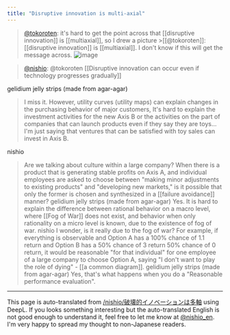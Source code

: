 ```yaml
---
title: "Disruptive innovation is multi-axial"
---
```


> [@tokoroten](https://twitter.com/tokoroten/status/1574677312007970816): it's hard to get the point across that [[disruptive innovation]] is [[multiaxial]], so I drew a picture >[[@tokoroten]]: [[disruptive innovation]] is [[multiaxial]].
> I don't know if this will get the message across.
> ![image](https://pbs.twimg.com/media/Fdpgp4BaAAI4EDi.png)

> [@nishio](https://twitter.com/nishio/status/1574677962460631040): @tokoroten [[Disruptive innovation can occur even if technology progresses gradually]]

gelidium jelly strips (made from agar-agar)
> I miss it.
> However, utility curves (utility maps) can explain changes in the purchasing behavior of major customers,
> It's hard to explain the investment activities for the new Axis B or the activities on the part of companies that can launch products even if they say they are toys...
> I'm just saying that ventures that can be satisfied with toy sales can invest in Axis B.

nishio
> Are we talking about culture within a large company? When there is a product that is generating stable profits on Axis A, and individual employees are asked to choose between "making minor adjustments to existing products" and "developing new markets," is it possible that only the former is chosen and synthesized in a [[failure avoidance]] manner?
gelidium jelly strips (made from agar-agar)
> Yes.
>  It is hard to explain the difference between rational behavior on a macro level, where [[Fog of War]] does not exist, and behavior when only rationality on a micro level is known, due to the existence of fog of war.
nishio
> I wonder, is it really due to the fog of war? For example, if everything is observable and Option A has a 100% chance of 1.1 return and Option B has a 50% chance of 3 return 50% chance of 0 return, it would be reasonable "for that individual" for one employee of a large company to choose Option A, saying "I don't want to play the role of dying"
    - [[a common diagram]].
gelidium jelly strips (made from agar-agar)
> Yes, that's what happens when you do a "Reasonable performance evaluation".

---
This page is auto-translated from [/nishio/破壊的イノベーションは多軸](https://scrapbox.io/nishio/破壊的イノベーションは多軸) using DeepL. If you looks something interesting but the auto-translated English is not good enough to understand it, feel free to let me know at [@nishio_en](https://twitter.com/nishio_en). I'm very happy to spread my thought to non-Japanese readers.